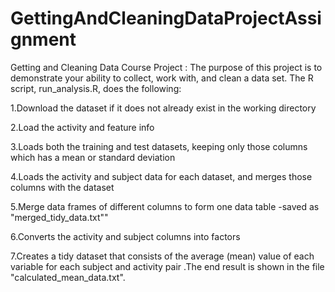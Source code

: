 # GettingAndCleaningDataProjectAssignment
Getting and Cleaning Data Course Project :
The purpose of this project is to demonstrate your ability to collect, work with, and clean a data set. The R script, run_analysis.R, does the following:

1.Download the dataset if it does not already exist in the working directory

2.Load the activity and feature info

3.Loads both the training and test datasets, keeping only those columns which has a mean or standard deviation

4.Loads the activity and subject data for each dataset, and merges those columns with the dataset

5.Merge data frames of different columns to form one data table -saved as "merged_tidy_data.txt""

6.Converts the activity and subject columns into factors

7.Creates a tidy dataset that consists of the average (mean) value of each variable for each subject and activity pair .The end result is shown in the file "calculated_mean_data.txt".

